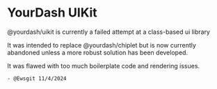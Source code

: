 # YourDash UIKit
@yourdash/uikit is currently a failed attempt at a class-based ui library

It was intended to replace @yourdash/chiplet but is now currently abandoned unless a more robust solution has been developed.

It was flawed with too much boilerplate code and rendering issues.

`- @Ewsgit 11/4/2024`
